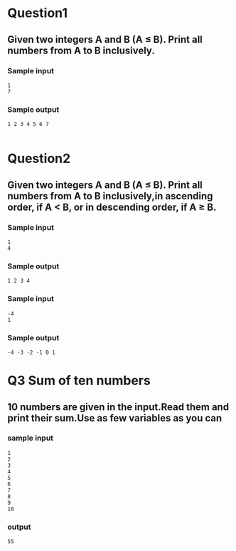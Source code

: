 # Question1
## Given two integers A and B (A ≤ B). Print all numbers from A to B inclusively.
### Sample input
```
1
7
```
### Sample output
```
1 2 3 4 5 6 7
```


```python

```

#  Question2
## Given two integers A and B (A ≤ B). Print all numbers from A to B inclusively,in ascending order, if A < B, or in descending order, if A ≥ B.
### Sample input
```
1
4
```
### Sample output
```
1 2 3 4
```
### Sample input
```
-4
1
```
### Sample output
```
-4 -3 -2 -1 0 1
```

# Q3 Sum of ten numbers
## 10 numbers are given in the input.Read them and print their sum.Use as few variables as you can
### sample input
```
1
2
3
4
5
6
7
8
9
10
```
### output
```
55
```
